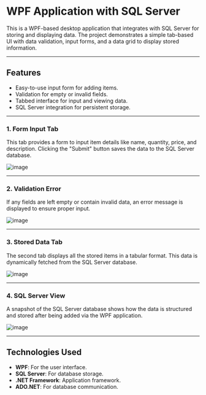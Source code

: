 # **WPF Application with SQL Server**

This is a WPF-based desktop application that integrates with SQL Server for storing and displaying data. The project demonstrates a simple tab-based UI with data validation, input forms, and a data grid to display stored information.

---

## **Features**
- Easy-to-use input form for adding items.
- Validation for empty or invalid fields.
- Tabbed interface for input and viewing data.
- SQL Server integration for persistent storage.

---

### **1. Form Input Tab**
This tab provides a form to input item details like name, quantity, price, and description. Clicking the "Submit" button saves the data to the SQL Server database.

![image](https://github.com/user-attachments/assets/e26d8e61-bc24-4316-be4f-1e30ec414220)


---

### **2. Validation Error**
If any fields are left empty or contain invalid data, an error message is displayed to ensure proper input.

![image](https://github.com/user-attachments/assets/a64cdc4a-6a77-4b11-ac5c-34bbd9f99357)


---

### **3. Stored Data Tab**
The second tab displays all the stored items in a tabular format. This data is dynamically fetched from the SQL Server database.

![image](https://github.com/user-attachments/assets/9d5afbc2-ca8c-49e5-a796-c72251ba3145)


---

### **4. SQL Server View**
A snapshot of the SQL Server database shows how the data is structured and stored after being added via the WPF application.

![image](https://github.com/user-attachments/assets/ab50c49e-e820-426b-8408-17cc3fb41920)

---
 

## **Technologies Used**
- **WPF**: For the user interface.
- **SQL Server**: For database storage.
- **.NET Framework**: Application framework.
- **ADO.NET**: For database communication.
